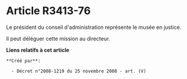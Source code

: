 # Article R3413-76

Le président du conseil d'administration représente le musée en justice.

Il peut déléguer cette mission au directeur.

**Liens relatifs à cet article**

	**Créé par**:

	  - Décret n°2008-1219 du 25 novembre 2008 - art. (V)

